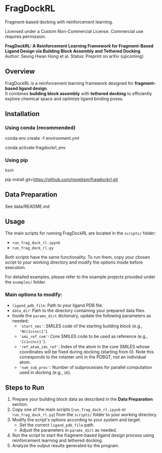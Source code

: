 # FragDockRL

Fragment-based docking with reinforcement learning.

Licensed under a Custom Non-Commercial License. Commercial use requires permission.

**FragDockRL: A Reinforcement Learning Framework for Fragment-Based Ligand Design via Building Block Assembly and Tethered Docking**  
Author: Seung Hwan Hong et al.
Status: Preprint on arXiv (upcoming)


## Overview

FragDockRL is a reinforcement learning framework designed for **fragment-based ligand design**.  
It combines **building block assembly** with **tethered docking** to efficiently explore chemical space and optimize ligand binding poses.


## Installation

### Using conda (recommended)
conda env create -f environment.yml

conda activate fragdockrl_env


### Using pip
```bash```

pip install git+https://github.com/novelism/fragdockrl.git


## Data Preparation
See data/README.md

## Usage

The main scripts for running FragDockRL are located in the `scripts/` folder:

- `run_frag_dock_rl.ipynb`  
- `run_frag_dock_rl.py`

Both scripts have the same functionality. To run them, copy your chosen script to your working directory and modify the options inside before execution.

For detailed examples, please refer to the example projects provided under the `examples/` folder.

### Main options to modify:

- `ligand_pdb_file`: Path to your ligand PDB file.  
- `data_dir`: Path to the directory containing your prepared data files.  
- Inside the `params_dict` dictionary, update the following parameters as needed:
  - `'start_smi'`: SMILES code of the starting building block (e.g., `'NCc1ccncc1'`).  
  - `'smi_ref_com'`: Core SMILES code to be used as reference (e.g., `'Cc1ccncc1'`).  
  - `'ref_atom_idx_ref'`: Index of the atom in the core SMILES whose coordinates will be fixed during docking (starting from 0). Note this corresponds to the rotamer unit in the PDBQT, not an individual atom.  
  - `'num_sub_proc'`: Number of subprocesses for parallel computation used in docking (e.g., `16`).

## Steps to Run

1. Prepare your building block data as described in the **Data Preparation** section.  
2. Copy one of the main scripts (`run_frag_dock_rl.ipynb` or `run_frag_dock_rl.py`) from the `scripts/` folder to your working directory.  
3. Modify the script's options according to your system and target:
   - Set the correct `ligand_pdb_file` path.  
   - Adjust the parameters in `params_dict` as needed.  
4. Run the script to start the fragment-based ligand design process using reinforcement learning and tethered docking.  
5. Analyze the output results generated by the program.


